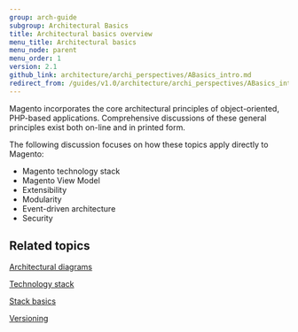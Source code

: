 ```yaml
---
group: arch-guide
subgroup: Architectural Basics
title: Architectural basics overview
menu_title: Architectural basics
menu_node: parent
menu_order: 1
version: 2.1
github_link: architecture/archi_perspectives/ABasics_intro.md
redirect_from: /guides/v1.0/architecture/archi_perspectives/ABasics_intro.html
---
```


Magento incorporates the core architectural principles of object-oriented, PHP-based applications. Comprehensive discussions of these general principles exist both on-line and in printed form.

The following discussion focuses on how these topics apply directly to Magento:

* Magento technology stack
* Magento View Model
* Extensibility
* Modularity
* Event-driven architecture
* Security

## Related topics

<a href="{{ page.baseurl }}/architecture/archi_perspectives/arch_diagrams.html" target="_blank">Architectural diagrams</a>

<a href="{{ page.baseurl }}/architecture/tech-stack.html" target="_blank">Technology stack</a>

<a href="{{ page.baseurl }}/architecture/tech-stack.html" target="_blank">Stack basics</a>

<a href="{{ page.baseurl }}/architecture/versioning.html" target="_blank">Versioning</a>

